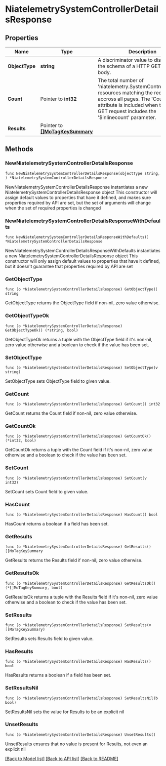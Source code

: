 # NiatelemetrySystemControllerDetailsResponse

## Properties

Name | Type | Description | Notes
------------ | ------------- | ------------- | -------------
**ObjectType** | **string** | A discriminator value to disambiguate the schema of a HTTP GET response body. | 
**Count** | Pointer to **int32** | The total number of &#39;niatelemetry.SystemControllerDetails&#39; resources matching the request, accross all pages. The &#39;Count&#39; attribute is included when the HTTP GET request includes the &#39;$inlinecount&#39; parameter. | [optional] 
**Results** | Pointer to [**[]MoTagKeySummary**](MoTagKeySummary.md) |  | [optional] 

## Methods

### NewNiatelemetrySystemControllerDetailsResponse

`func NewNiatelemetrySystemControllerDetailsResponse(objectType string, ) *NiatelemetrySystemControllerDetailsResponse`

NewNiatelemetrySystemControllerDetailsResponse instantiates a new NiatelemetrySystemControllerDetailsResponse object
This constructor will assign default values to properties that have it defined,
and makes sure properties required by API are set, but the set of arguments
will change when the set of required properties is changed

### NewNiatelemetrySystemControllerDetailsResponseWithDefaults

`func NewNiatelemetrySystemControllerDetailsResponseWithDefaults() *NiatelemetrySystemControllerDetailsResponse`

NewNiatelemetrySystemControllerDetailsResponseWithDefaults instantiates a new NiatelemetrySystemControllerDetailsResponse object
This constructor will only assign default values to properties that have it defined,
but it doesn't guarantee that properties required by API are set

### GetObjectType

`func (o *NiatelemetrySystemControllerDetailsResponse) GetObjectType() string`

GetObjectType returns the ObjectType field if non-nil, zero value otherwise.

### GetObjectTypeOk

`func (o *NiatelemetrySystemControllerDetailsResponse) GetObjectTypeOk() (*string, bool)`

GetObjectTypeOk returns a tuple with the ObjectType field if it's non-nil, zero value otherwise
and a boolean to check if the value has been set.

### SetObjectType

`func (o *NiatelemetrySystemControllerDetailsResponse) SetObjectType(v string)`

SetObjectType sets ObjectType field to given value.


### GetCount

`func (o *NiatelemetrySystemControllerDetailsResponse) GetCount() int32`

GetCount returns the Count field if non-nil, zero value otherwise.

### GetCountOk

`func (o *NiatelemetrySystemControllerDetailsResponse) GetCountOk() (*int32, bool)`

GetCountOk returns a tuple with the Count field if it's non-nil, zero value otherwise
and a boolean to check if the value has been set.

### SetCount

`func (o *NiatelemetrySystemControllerDetailsResponse) SetCount(v int32)`

SetCount sets Count field to given value.

### HasCount

`func (o *NiatelemetrySystemControllerDetailsResponse) HasCount() bool`

HasCount returns a boolean if a field has been set.

### GetResults

`func (o *NiatelemetrySystemControllerDetailsResponse) GetResults() []MoTagKeySummary`

GetResults returns the Results field if non-nil, zero value otherwise.

### GetResultsOk

`func (o *NiatelemetrySystemControllerDetailsResponse) GetResultsOk() (*[]MoTagKeySummary, bool)`

GetResultsOk returns a tuple with the Results field if it's non-nil, zero value otherwise
and a boolean to check if the value has been set.

### SetResults

`func (o *NiatelemetrySystemControllerDetailsResponse) SetResults(v []MoTagKeySummary)`

SetResults sets Results field to given value.

### HasResults

`func (o *NiatelemetrySystemControllerDetailsResponse) HasResults() bool`

HasResults returns a boolean if a field has been set.

### SetResultsNil

`func (o *NiatelemetrySystemControllerDetailsResponse) SetResultsNil(b bool)`

 SetResultsNil sets the value for Results to be an explicit nil

### UnsetResults
`func (o *NiatelemetrySystemControllerDetailsResponse) UnsetResults()`

UnsetResults ensures that no value is present for Results, not even an explicit nil

[[Back to Model list]](../README.md#documentation-for-models) [[Back to API list]](../README.md#documentation-for-api-endpoints) [[Back to README]](../README.md)


